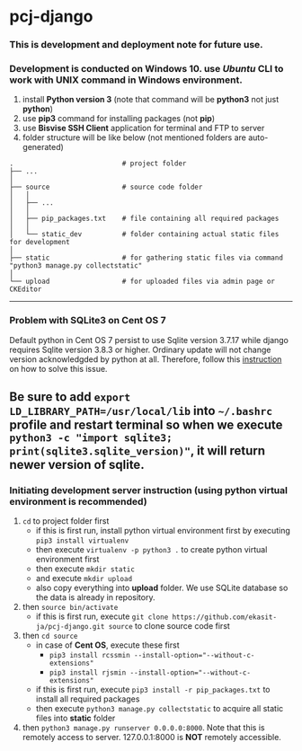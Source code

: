 # pcj-django
### This is development and deployment note for future use.

### Development is conducted on Windows 10.  use _Ubuntu_ CLI to work with UNIX command in Windows environment.
1. install **Python version 3** (note that command will be **python3** not just **python**)
2. use **pip3** command for installing packages (not **pip**)
3. use **Bisvise SSH Client** application for terminal and FTP to server
4. folder structure will be like below (not mentioned folders are auto-generated)

```
.                           # project folder
├── ...
│
├── source                  # source code folder
│   │
│   ├── ...
│   │
│   ├── pip_packages.txt    # file containing all required packages
│   │
│   └── static_dev          # folder containing actual static files for development
│
├── static                  # for gathering static files via command "python3 manage.py collectstatic"
│
└── upload                  # for uploaded files via admin page or CKEditor
```
---

### Problem with SQLite3 on Cent OS 7
Default python in Cent OS 7 persist to use Sqlite version 3.7.17 while django requires Sqlite version 3.8.3 or higher.  Ordinary update will not change version acknowledgded by python at all.  Therefore, follow this [instruction](http://www.djaodjin.com/blog/django-2-2-with-sqlite-3-on-centos-7.blog.html) on how to solve this issue.

Be sure to add `export LD_LIBRARY_PATH=/usr/local/lib` into `~/.bashrc` profile and restart terminal so when we execute `python3 -c "import sqlite3; print(sqlite3.sqlite_version)"`, it will return newer version of sqlite.
---

### Initiating development server instruction (using python virtual environment is recommended)
1. `cd` to project folder first
   - if this is first run, install python virtual environment first by executing `pip3 install virtualenv`
   - then execute `virtualenv -p python3 .` to create python virtual environment first
   - then execute `mkdir static`
   - and execute `mkdir upload`
   - also copy everything into **upload** folder.  We use SQLite database so the data is already in repository.
2. then `source bin/activate`
   - if this is first run, execute `git clone https://github.com/ekasit-ja/pcj-django.git source` to clone source code first
3. then `cd source`
   - in case of **Cent OS**, execute these first
     - `pip3 install rcssmin --install-option="--without-c-extensions"`
     - `pip3 install rjsmin --install-option="--without-c-extensions"`
   - if this is first run, execute `pip3 install -r pip_packages.txt` to install all required packages
   - then execute `python3 manage.py collectstatic` to acquire all static files into **static** folder
4. then `python3 manage.py runserver 0.0.0.0:8000`.  Note that this is remotely access to server.  127.0.0.1:8000 is **NOT** remotely accessible.
